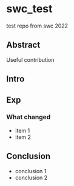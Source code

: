 # swc_test
test repo from swc 2022

## Abstract
Useful contribution

## Intro

## Exp

### What changed
- item 1
- item 2

## Conclusion
- conclusion 1
- conclusion 2
